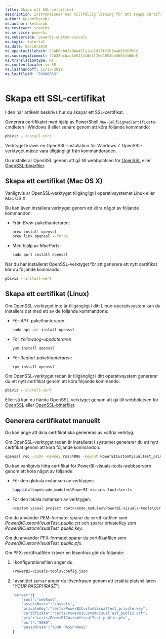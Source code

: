 ```yaml
---
title: Skapa ett SSL-certifikat
description: Instruktioner med tillfällig lösning för att skapa certifikat manuellt för utvecklarserver
author: KesemSharabi
ms.author: kesharab
ms.reviewer: sranins
ms.service: powerbi
ms.subservice: powerbi-custom-visuals
ms.topic: tutorial
ms.date: 06/18/2019
ms.openlocfilehash: 224b6db8fa04a471a1ce7d1fff2b34a838d6fb9d
ms.sourcegitcommit: f7b28ecbad3e51f410eff7ee4051de3652e360e8
ms.translationtype: HT
ms.contentlocale: sv-SE
ms.lasthandoff: 11/13/2019
ms.locfileid: "74060363"
---
```

# <a name="create-an-ssl-certificate"></a>Skapa ett SSL-certifikat

I den här artikeln beskrivs hur du skapar ett SSL-certifikat.

Generera certifikatet med hjälp av PowerShell `New-SelfSignedCertificate`-cmdleten i Windows 8 eller senare genom att köra följande kommando:

```cmd
pbiviz --install-cert
```

Verktyget kräver en OpenSSL-installation för Windows 7. OpenSSL-verktyget måste vara tillgängligt från kommandoraden.

Du installerar OpenSSL genom att gå till webbplatsen för [OpenSSL](https://www.openssl.org) eller [OpenSSL-binärfiler](https://wiki.openssl.org/index.php/Binaries).

## <a name="create-a-certificate-mac-os-x"></a>Skapa ett certifikat (Mac OS X)

Vanligtvis är OpenSSL-verktyget tillgängligt i operativsystemet Linux eller Mac OS X.

Du kan även installera verktyget genom att köra något av följande kommandon:

* Från *Brew*-pakethanteraren:

    ```cmd
    brew install openssl
    brew link openssl --force
    ```

* Med hjälp av *MacPorts*:

    ```cmd
    sudo port install openssl
    ```

När du har installerat OpenSSL-verktyget för att generera ett nytt certifikat kör du följande kommando:

```cmd
pbiviz --install-cert
```

## <a name="create-a-certificate-linux"></a>Skapa ett certifikat (Linux)

Om OpenSSL-verktyget inte är tillgängligt i ditt Linux-operativsystem kan du installera det med ett av de följande kommandona:

* För *APT*-pakethanteraren:

    ```cmd
    sudo apt-get install openssl
    ```

* För *Yellowdog-uppdateraren*:

    ```cmd
    yum install openssl
    ```

* För *Redhat-pakethanteraren*:

    ```cmd
    rpm install openssl
    ```

Om OpenSSL-verktyget redan är tillgängligt i ditt operativsystem genererar du ett nytt certifikat genom att köra följande kommando:

```cmd
pbiviz --install-cert
```

Eller så kan du hämta OpenSSL-verktyget genom att gå till webbplatsen för [OpenSSL](https://www.openssl.org) eller [OpenSSL-binärfiler](https://wiki.openssl.org/index.php/Binaries).

## <a name="generate-the-certificate-manually"></a>Generera certifikatet manuellt

Du kan ange att dina certifikat ska genereras av valfria verktyg.

Om OpenSSL-verktyget redan är installerat i systemet genererar du ett nytt certifikat genom att köra följande kommandon:

```cmd
openssl req -x509 -newkey rsa:4096 -keyout PowerBICustomVisualTest_private.key -out PowerBICustomVisualTest_public.crt -days 365
```

Du kan vanligtvis hitta certifikat för PowerBI-visuals-tools-webbservern genom att köra något av följande:

* För den globala instansen av verktygen:

    ```cmd
    %appdata%\npm\node_modules\PowerBI-visuals-tools\certs
    ```

* För den lokala instansen av verktygen:

    ```cmd
    <custom visual project root>\node_modules\PowerBI-visuals-tools\certs
    ```

Om du använder PEM-formatet sparar du certifikatfilen som *PowerBICustomVisualTest_public.crt* och sparar privateKey som *PowerBICustomVisualTest_public.key*.

Om du använder PFX-formatet sparar du certifikatfilen som *PowerBICustomVisualTest_public.pfx*.

Om PFX-certifikatfilen kräver en lösenfras gör du följande:
1. I konfigurationsfilen anger du:

    ```cmd
    \PowerBI-visuals-tools\config.json
    ```

1. I avsnittet `server` anger du lösenfrasen genom att ersätta platshållaren "*YOUR PASSPHRASE*":

    ```cmd
    "server":{
        "root":"webRoot",
        "assetsRoute":"/assets",
        "privateKey":"certs/PowerBICustomVisualTest_private.key",
        "certificate":"certs/PowerBICustomVisualTest_public.crt",
        "pfx":"certs/PowerBICustomVisualTest_public.pfx",
        "port":"8080",
        "passphrase":"YOUR PASSPHRASE"
    }
    ```